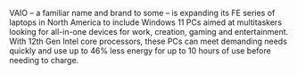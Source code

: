VAIO – a familiar name and brand to some – is expanding its FE series of laptops in North America to include Windows 11 PCs aimed at multitaskers looking for all-in-one devices for work, creation, gaming and entertainment. With 12th Gen Intel core processors, these PCs can meet demanding needs quickly and use up to 46% less energy for up to 10 hours of use before needing to charge.

